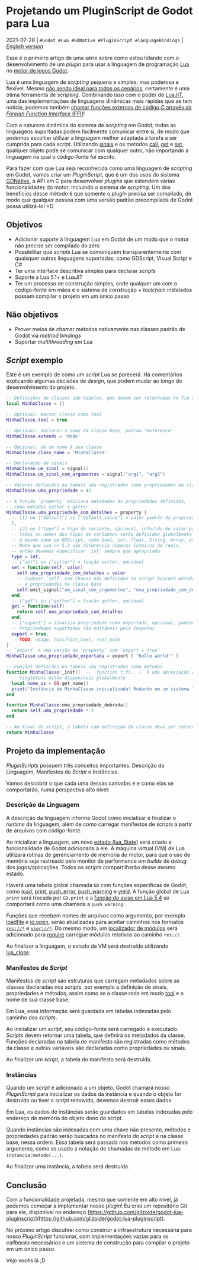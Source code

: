 # Projetando um PluginScript de Godot para Lua
2021-07-28 | `#Godot #Lua #GDNative #PluginScript #languageBindings` | [*English version*](1-design-en.md)

Esse é o primeiro artigo de uma série sobre como estou lidando com o
desenvolvimento de um *plugin* para usar a linguagem de programação [Lua](https://www.lua.org/portugues.html) no [motor de jogos Godot](https://godotengine.org/).

Lua é uma linguagem de *scripting* pequena e simples, mas poderosa e flexível.
Mesmo [não sendo ideal para todos os cenários](https://docs.godotengine.org/pt_BR/stable/about/faq.html#what-were-the-motivations-behind-creating-gdscript),
certamente é uma ótima ferramenta de *scripting*.
Combinando isso com o poder de [LuaJIT](https://luajit.org/), uma das
implementações de linguagens dinâmicas mais rápidas que se tem notícia, podemos
também [chamar funções externas de código C através da *Foreign Function Interface* (FFI)](https://luajit.org/ext_ffi.html)!

Com a natureza dinâmica do sistema de *scripting* em Godot,
todas as linguagens suportadas podem facilmente comunicar entre si, de
modo que podemos escolher utilizar a linguagem melhor
adaptada à tarefa a ser cumprida para cada *script*.
Utilizando [sinais](https://docs.godotengine.org/pt_BR/stable/getting_started/step_by_step/signals.html)
e os métodos [call](https://docs.godotengine.org/pt_BR/stable/classes/class_object.html#class-object-method-call),
[get](https://docs.godotengine.org/pt_BR/stable/classes/class_object.html#id1)
e [set](https://docs.godotengine.org/pt_BR/stable/classes/class_object.html#id4),
qualquer objeto pode se comunicar com qualquer outro, não importando
a linguagem na qual o código-fonte foi escrito.

Para fazer com que Lua seja reconhecida como uma linguagem de
*scripting* em Godot, vamos criar um *PluginScript*, que é um dos usos
do sistema [GDNative](https://docs.godotengine.org/pt_BR/stable/getting_started/step_by_step/scripting.html#gdnative-c),
a API em C para desenvolver *plugins* que estendem várias
funcionalidades do motor, incluindo o sistema de *scripting*.
Um dos benefícios desse método é que somente o *plugin* precisa ser
compilado, de modo que qualquer pessoa com uma versão padrão
precompilada de Godot possa utilizá-lo! =D


## Objetivos
- Adicionar suporte à linguagem Lua em Godot de um modo que o motor não
  precise ser compilado do zero
- Possibilitar que *scripts* Lua se comuniquem transparentemente com
  quaisquer outras linguagens suportadas, como GDScript, Visual Script e C#
- Ter uma interface descritiva simples para declarar *scripts*
- Suporte a Lua 5.1+ e LuaJIT
- Ter um processo de construção simples, onde qualquer um com o
  código-fonte em mãos e o sistema de construção + *toolchain*
  instalados possam compilar o projeto em um único passo


## Não objetivos
- Prover meios de chamar métodos nativamente nas classes padrão de Godot
  via *method bindings*
- Suportar *multithreading* em Lua


## *Script* exemplo
Este é um exemplo de como um *script* Lua se parecerá. Há comentários
explicando algumas decisões de *design*, que podem mudar ao longo do
desenvolvimento do projeto.

```lua
-- Definições de classes são tabelas, que devem ser retornadas no fim do script
local MinhaClasse = {}

-- Opcional: marcar classe como tool
MinhaClasse.tool = true

-- Opcional: declarar o nome da classe base, padrão 'Reference'
MinhaClasse.extends = 'Node'

-- Opcional: dê um nome à sua classe
MinhaClasse.class_name = 'MinhaClasse'

-- Declaração de sinais
MinhaClasse.um_sinal = signal()
MinhaClasse.um_sinal_com_argumentos = signal("arg1", "arg2")

-- Valores definidos na tabela são registrados como propriedades da classe
MinhaClasse.uma_propriedade = 42

-- A função `property` adiciona metadados às propriedades definidas,
-- como métodos setter e getter
MinhaClasse.uma_propriedade_com_detalhes = property {
  -- [1] ou ["default"] ou ["default_value"] = valor padrão da propriedade
  5,
  -- [2] ou ["type"] = tipo da variante, opcional, inferido do valor padrão
  -- Todos os nomes dos tipos de variantes serão definidos globalmente com
  -- o mesmo nome em GDScript, como bool, int, float, String, Array, etc...
  -- Note que Lua <= 5.2 não diferencia números inteiros de reais,
  -- então devemos especificar `int` sempre que apropriado
  type = int,
  -- ["set"] ou ["setter"] = função setter, opcional
  set = function(self, valor)
    self.uma_propriedade_com_detalhes = valor
    -- Indexar `self` com chaves não definidas no script buscará métodos
    -- e propriedades na classe base
    self:emit_signal("um_sinal_com_argumentos", "uma_propriedade_com_detalhes", valor)
  end,
  -- ["get"] ou ["getter"] = função getter, opcional
  get = function(self)
    return self.uma_propriedade_com_detalhes
  end,
  -- ["export"] = sinaliza propriedade como exportada, opcional, padrão false
  -- Propriedades exportadas são editáveis pelo Inspetor
  export = true,
  -- TODO: usage, hint/hint_text, rset_mode
}
-- `export` é uma versão de `property` com `export = true`
MinhaClasse.uma_propriedade_exportada = export { "hello world!" }

-- Funções definidas na tabela são registrados como métodos
function MinhaClasse:_init()  -- `function t:f(...)` é uma abreviação de `function t.f(self, ...)`
  -- Singletons estão disponíveis globalmente
  local nome_os = OS:get_name()
  print("Instância de MinhaClasse inicializada! Rodando em um sistema " .. nome_os)
end

function MinhaClasse:uma_propriedade_dobrada()
  return self.uma_propriedade * 2
end

-- Ao final do script, a tabela com definição da classe deve ser retornada
return MinhaClasse
```


## Projeto da implementação
*PluginScripts* possuem três conceitos importantes: Descrição da
Linguagem, Manifestos de *Script* e Instâncias.

Vamos descobrir o que cada uma dessas camadas é e como elas se
comportarão, numa perspectiva alto nível:


### Descrição da Linguagem
A descrição da linguagem informa Godot como inicializar e finalizar o
*runtime* da linguagem, além de como carregar manifestos de scripts a
partir de arquivos com código-fonte.

Ao inicializar a linguagem, um novo [estado (lua_State)](https://www.lua.org/manual/5.2/pt/manual.html#lua_State) 
será criado e funcionalidade de Godot adicionada a ele.
A máquina virtual (VM) de Lua utilizará rotinas de gerenciamento de memória do motor, para
que o uso de memória seja rastreado pelo monitor de performance em
*builds* de *debug* dos jogos/aplicações.
Todos os *scripts* compartilharão desse mesmo estado.

Haverá uma tabela global chamada `GD` com funções específicas de Godot,
como [load](https://docs.godotengine.org/pt_BR/stable/classes/class_%40gdscript.html#class-gdscript-method-load),
[print](https://docs.godotengine.org/pt_BR/stable/classes/class_%40gdscript.html#class-gdscript-method-print),
[push_error](https://docs.godotengine.org/pt_BR/stable/classes/class_%40gdscript.html#class-gdscript-method-push-error),
[push_warning](https://docs.godotengine.org/pt_BR/stable/classes/class_%40gdscript.html#class-gdscript-method-push-warning)
e [yield](https://docs.godotengine.org/pt_BR/stable/classes/class_%40gdscript.html#class-gdscript-method-yield).
A função global de Lua `print` será trocada por `GD.print` e a 
[função de aviso em Lua 5.4](https://www.lua.org/manual/5.4/manual.html#lua_WarnFunction)
se comportará como uma chamada a `push_warning`.

Funções que recebem nomes de arquivos como argumento, por exemplo
[loadfile](https://www.lua.org/manual/5.2/pt/manual.html#pdf-loadfile)
e [io.open](https://www.lua.org/manual/5.2/pt/manual.html#pdf-io.open),
serão atualizadas para aceitar caminhos nos formatos [`res://*`](https://docs.godotengine.org/pt_BR/stable/tutorials/io/data_paths.html#resource-path)
e [`user://*`](https://docs.godotengine.org/pt_BR/stable/tutorials/io/data_paths.html#user-path-persistent-data).
Do mesmo modo, um [localizador de módulos](https://www.lua.org/manual/5.2/pt/manual.html#pdf-package.searchers)
será adicionado para [require](https://www.lua.org/manual/5.2/pt/manual.html#pdf-require)
carregue módulos relativos ao caminho `res://`.

Ao finalizar a linguagem, o estado da VM será destruído utilizando
[lua_close](https://www.lua.org/manual/5.2/pt/manual.html#lua_close).


### Manifestos de *Script*
Manifestos de *script* são estruturas que carregam metadados sobre as
classes declaradas nos *scripts*, por exemplo a definição de sinais,
propriedades e métodos, assim como se a classe roda em modo
[tool](https://docs.godotengine.org/pt_BR/stable/tutorials/misc/running_code_in_the_editor.html)
e o nome de sua classe base.

Em Lua, essa informação será guardada em tabelas indexadas pelo caminho
dos *scripts*.

Ao inicializar um *script*, seu código-fonte será carregado e executado.
*Scripts* devem retornar uma tabela, que definirá os metadados da classe.
Funções declaradas na tabela de manifesto são registradas como métodos
da classe e outras variáveis são declaradas como propriedades ou sinais.

Ao finalizar um *script*, a tabela do manifesto será destruída.


### Instâncias
Quando um *script* é adicionado a um objeto, Godot chamará nosso
*PluginScript* para inicializar os dados da instância e quando o objeto
for destruído ou tiver o *script* removido, devemos destruir esses
dados.

Em Lua, os dados de instâncias serão guardados em tabelas indexadas pelo
endereço de memória do objeto dono do script.

Quando instâncias são indexadas com uma chave não presente, métodos e
propriedades padrão serão buscados no manifesto do *script* e na classe
base, nessa ordem.
Essa tabela será passada nos métodos como primeiro argumento, como se
usado a notação de chamadas de método em Lua: `instancia:metodo(...)`.

Ao finalizar uma instância, a tabela será destruída.


## Conclusão
Com a funcionalidade projetada, mesmo que somente em alto nível, já
podemos começar a implementar nosso *plugin*!
Eu criei um repositório Git para ele, disponível no endereço
[https://github.com/gilzoide/godot-lua-pluginscript](https://github.com/gilzoide/godot-lua-pluginscript).

No próximo artigo discutirei como construir a infraestrutura necessária
para nosso *PluginScript* funcionar, com implementações vazias para os
*callbacks* necessários e um sistema de construção para compilar o
projeto em um único passo.

Vejo vocês lá ;D
